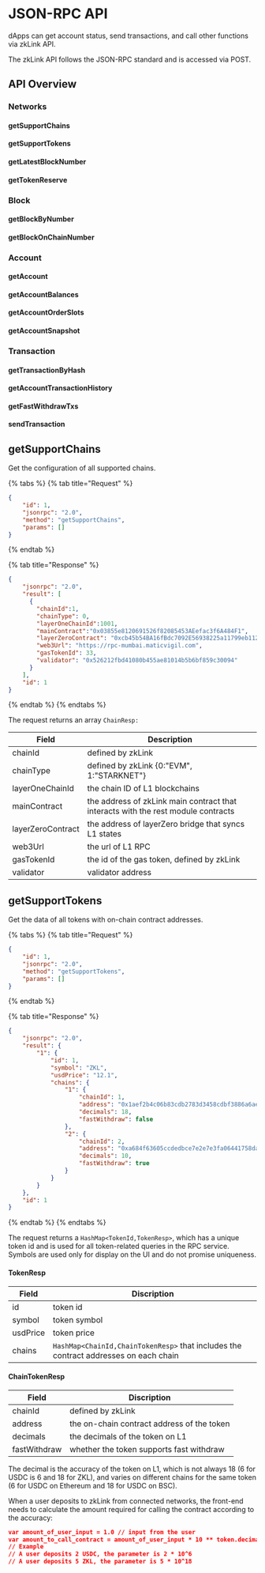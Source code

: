 # JSON-RPC API

dApps can get account status, send transactions, and call other functions via zkLink API.&#x20;

The zkLink API follows the JSON-RPC standard and is accessed via POST.

## API Overview

### Networks

#### getSupportChains

#### getSupportTokens

#### getLatestBlockNumber

#### getTokenReserve

### Block

#### getBlockByNumber

#### getBlockOnChainNumber

### Account

#### getAccount

#### getAccountBalances

#### getAccountOrderSlots

#### getAccountSnapshot

### Transaction

#### getTransactionByHash

#### getAccountTransactionHistory

#### getFastWithdrawTxs

#### sendTransaction





## getSupportChains

Get the configuration of all supported chains.

{% tabs %}
{% tab title="Request" %}
```json
{
    "id": 1,
    "jsonrpc": "2.0",
    "method": "getSupportChains",
    "params": []
}
```
{% endtab %}

{% tab title="Response" %}
```json
{
    "jsonrpc": "2.0",
    "result": [
      {
        "chainId":1,
        "chainType": 0,
        "layerOneChainId":1001,
        "mainContract":"0x03855e8120691526f82085453AEefac3f6A484F1",
        "layerZeroContract": "0xcb45b54BA16fBdc7092E56938225a11799eb1124",
        "web3Url": "https://rpc-mumbai.maticvigil.com",
        "gasTokenId": 33,
        "validator": "0x526212fbd41080b455ae81014b5b6bf859c30094"
      }
    ],
    "id": 1
}
```
{% endtab %}
{% endtabs %}

The request returns an array `ChainResp:`

| Field             | Description                                                                       |
| ----------------- | --------------------------------------------------------------------------------- |
| chainId           | defined by zkLink                                                                 |
| chainType         | defined by zkLink {0:"EVM", 1:"STARKNET"}                                         |
| layerOneChainId   | the chain ID of L1 blockchains                                                    |
| mainContract      | the address of zkLink main contract that interacts with the rest module contracts |
| layerZeroContract | the address of layerZero bridge that syncs L1 states                              |
| web3Url           | the url of L1 RPC                                                                 |
| gasTokenId        | the id of the gas token, defined by zkLink                                        |
| validator         | validator address                                                                 |

## getSupportTokens

Get the data of all tokens with on-chain contract addresses.

{% tabs %}
{% tab title="Request" %}
```json
{
    "id": 1,
    "jsonrpc": "2.0",
    "method": "getSupportTokens",
    "params": []
}
```
{% endtab %}

{% tab title="Response" %}
```json
{
    "jsonrpc": "2.0",
    "result": {
        "1": {
            "id": 1,
            "symbol": "ZKL",
          	"usdPrice": "12.1",
            "chains": {
                "1": {
                    "chainId": 1,
                    "address": "0x1aef2b4c06b83cdb2783d3458cdbf3886a6ae7d4",
                  	"decimals": 18,
                    "fastWithdraw": false
                },
                "2": {
                    "chainId": 2,
                    "address": "0xa684f63605ccdedbce7e2e7e3fa06441758da6d1",
                  	"decimals": 10,
                    "fastWithdraw": true
                }
            }
        }
    },
    "id": 1
}
```
{% endtab %}
{% endtabs %}

The request returns a `HashMap<TokenId,TokenResp>`, which has a unique token id and is used for all token-related queries in the RPC service. Symbols are used only for display on the UI and do not promise uniqueness.

#### **TokenResp**

| Field    | Discription                                                                           |
| -------- | ------------------------------------------------------------------------------------- |
| id       | token id                                                                              |
| symbol   | token symbol                                                                          |
| usdPrice | token price                                                                           |
| chains   | `HashMap<ChainId,ChainTokenResp>` that includes the contract addresses on each chain  |

#### &#x20;**ChainTokenResp**

| Field        | Discription                                |
| ------------ | ------------------------------------------ |
| chainId      | defined by zkLink                          |
| address      | the on-chain contract address of the token |
| decimals     | the decimals of the token on L1            |
| fastWithdraw | whether the token supports fast withdraw   |

The decimal is the accuracy of the token on L1, which is not always 18 (6 for USDC is 6 and 18 for ZKL), and varies on different chains for the same token (6 for USDC on Ethereum and 18 for USDC on BSC).

&#x20;When a user deposits to zkLink from connected networks, the front-end needs to calculate the amount required for calling the contract according to the accuracy:

```json
var amount_of_user_input = 1.0 // input from the user
var amount_to_call_contract = amount_of_user_input * 10 ** token.decimals // the parameter during calling the contract
// Example
// A user deposits 2 USDC, the parameter is 2 * 10^6
// A user deposits 5 ZKL, the parameter is 5 * 10^18
```



